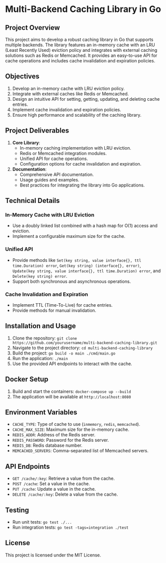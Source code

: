 # Multi-Backend Caching Library in Go

## Project Overview
This project aims to develop a robust caching library in Go that supports multiple backends. The library features an in-memory cache with an LRU (Least Recently Used) eviction policy and integrates with external caching solutions such as Redis or Memcached. It provides an easy-to-use API for cache operations and includes cache invalidation and expiration policies.

## Objectives
1. Develop an in-memory cache with LRU eviction policy.
2. Integrate with external caches like Redis or Memcached.
3. Design an intuitive API for setting, getting, updating, and deleting cache  entries.
4. Implement cache invalidation and expiration policies.
5. Ensure high performance and scalability of the caching library.

## Project Deliverables
1. **Core Library**:
    - In-memory caching implementation with LRU eviction.
    - Redis or Memcached integration modules.
    - Unified API for cache operations.
    - Configuration options for cache invalidation and expiration.
2. **Documentation**:
    - Comprehensive API documentation.
    - Usage guides and examples.
    - Best practices for integrating the library into Go applications.

## Technical Details
### In-Memory Cache with LRU Eviction
- Use a doubly linked list combined with a hash map for O(1) access and eviction.
- Implement a configurable maximum size for the cache.

### Unified API
- Provide methods like `Set(key string, value interface{}, ttl time.Duration) error`, `Get(key string) (interface{}, error)`, `Update(key string, value interface{}, ttl time.Duration) error`, and `Delete(key string) error`.
- Support both synchronous and asynchronous operations.

### Cache Invalidation and Expiration
- Implement TTL (Time-To-Live) for cache entries.
- Provide methods for manual invalidation.

## Installation and Usage
1. Clone the repository: `git clone https://github.com/yourusername/multi-backend-caching-library.git`
2. Navigate to the project directory: `cd multi-backend-caching-library`
3. Build the project: `go build -o main ./cmd/main.go`
4. Run the application: `./main`
5. Use the provided API endpoints to interact with the cache.

## Docker Setup
1. Build and start the containers: `docker-compose up --build`
2. The application will be available at `http://localhost:8080`

## Environment Variables
- `CACHE_TYPE`: Type of cache to use (`inmemory`, `redis`, `memcached`).
- `CACHE_MAX_SIZE`: Maximum size for the in-memory cache.
- `REDIS_ADDR`: Address of the Redis server.
- `REDIS_PASSWORD`: Password for the Redis server.
- `REDIS_DB`: Redis database number.
- `MEMCACHED_SERVERS`: Comma-separated list of Memcached servers.

## API Endpoints
- `GET /cache/:key`: Retrieve a value from the cache.
- `POST /cache`: Set a value in the cache.
- `PUT /cache`: Update a value in the cache.
- `DELETE /cache/:key`: Delete a value from the cache.

## Testing
- Run unit tests: `go test ./...`
- Run integration tests: `go test -tags=integration ./test`

## License
This project is licensed under the MIT License.
